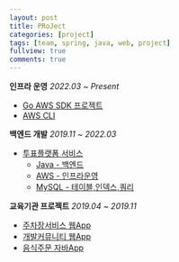 ```yaml
---
layout: post
title: PRoJect
categories: [project]
tags: [team, spring, java, web, project]
fullview: true
comments: true
---
```


**인프라 운영** <i>2022.03 ~ Present</i>
- [Go AWS SDK 프로젝트](doc_goproject)
- [AWS CLI](doc_aws_cli)

**백엔드 개발** <i>2019.11 ~ 2022.03</i>
- [투표플랫폼 서비스]()
	- [Java - 백엔드]()
	- [AWS - 인프라운영]()
	- [MySQL - 테이블,인덱스,쿼리]()

**교육기관 프로젝트** <i>2019.04 ~ 2019.11</i>
- [주차장서비스 웹App](parking)
- [개발커뮤니티 웹App](developmental)
- [음식주문 자바App](food)
